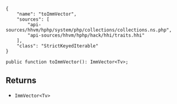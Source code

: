 ``` yamlmeta
{
    "name": "toImmVector",
    "sources": [
        "api-sources/hhvm/hphp/system/php/collections/collections.ns.php",
        "api-sources/hhvm/hphp/hack/hhi/traits.hhi"
    ],
    "class": "StrictKeyedIterable"
}
```




``` Hack
public function toImmVector(): ImmVector<Tv>;
```




## Returns




+ ` ImmVector<Tv> `
<!-- HHAPIDOC -->
